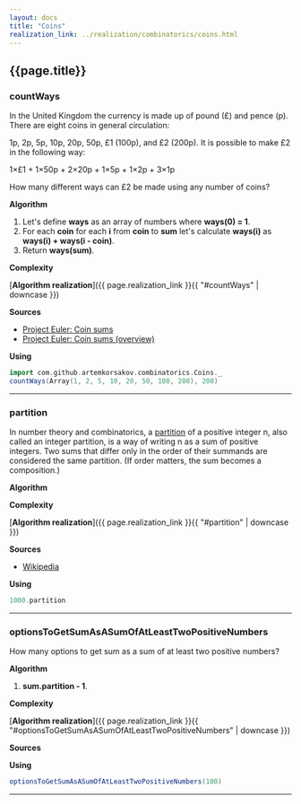 ```yaml
---
layout: docs
title: "Coins"
realization_link: ../realization/combinatorics/coins.html
---
```


## {{page.title}}

### countWays
In the United Kingdom the currency is made up of pound (£) and pence (p). 
There are eight coins in general circulation:

1p, 2p, 5p, 10p, 20p, 50p, £1 (100p), and £2 (200p).
It is possible to make £2 in the following way:

1×£1 + 1×50p + 2×20p + 1×5p + 1×2p + 3×1p

How many different ways can £2 be made using any number of coins?

**Algorithm**
1. Let's define **ways** as an array of numbers where **ways(0) = 1**.
2. For each **coin** for each **i** from **coin** to **sum** let's calculate **ways(i)** as **ways(i) + ways(i - coin)**.
3. Return **ways(sum)**.


**Complexity**
     
[**Algorithm realization**]({{ page.realization_link }}{{ "#countWays" | downcase }})

**Sources** 
- [Project Euler: Coin sums](https://projecteuler.net/problem=31)
- [Project Euler: Coin sums (overview)](https://projecteuler.net/overview=031)

**Using**
```scala mdoc
import com.github.artemkorsakov.combinatorics.Coins._
countWays(Array(1, 2, 5, 10, 20, 50, 100, 200), 200)
```

---

### partition
In number theory and combinatorics, a [partition](https://en.wikipedia.org/wiki/Partition_(number_theory)) 
of a positive integer n, also called an integer partition, is a way of writing n as a sum of positive integers. 
Two sums that differ only in the order of their summands are considered the same partition. 
(If order matters, the sum becomes a composition.) 

**Algorithm**

**Complexity**
     
[**Algorithm realization**]({{ page.realization_link }}{{ "#partition" | downcase }})

**Sources** 
- [Wikipedia](https://en.wikipedia.org/wiki/Partition_(number_theory))

**Using**
```scala mdoc
1000.partition
```

---

### optionsToGetSumAsASumOfAtLeastTwoPositiveNumbers
How many options to get sum as a sum of at least two positive numbers?

**Algorithm**
1. **sum.partition - 1**.

**Complexity**
     
[**Algorithm realization**]({{ page.realization_link }}{{ "#optionsToGetSumAsASumOfAtLeastTwoPositiveNumbers" | downcase }})

**Sources** 

**Using**
```scala mdoc
optionsToGetSumAsASumOfAtLeastTwoPositiveNumbers(100)
```

---